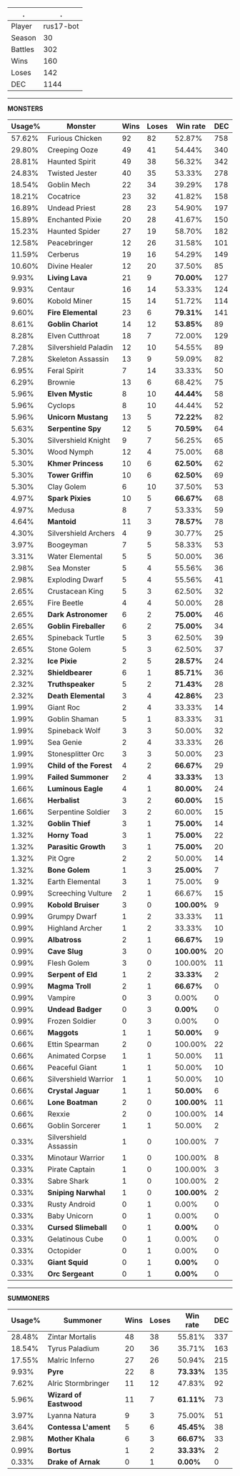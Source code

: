 .|.
|-|-
Player|rus17-bot
Season|30
Battles|302
Wins|160
Loses|142
DEC|1144

---
**MONSTERS**

Usage%|Monster|Wins|Loses|Win rate|DEC|
-|-|-|-|-|-|
57.62%|Furious Chicken|92|82|52.87%|758|
29.80%|Creeping Ooze|49|41|54.44%|340|
28.81%|Haunted Spirit|49|38|56.32%|342|
24.83%|Twisted Jester|40|35|53.33%|278|
18.54%|Goblin Mech|22|34|39.29%|178|
18.21%|Cocatrice|23|32|41.82%|158|
16.89%|Undead Priest|28|23|54.90%|197|
15.89%|Enchanted Pixie|20|28|41.67%|150|
15.23%|Haunted Spider|27|19|58.70%|182|
12.58%|Peacebringer|12|26|31.58%|101|
11.59%|Cerberus|19|16|54.29%|149|
10.60%|Divine Healer|12|20|37.50%|85|
9.93%|**Living Lava**|21|9|**70.00%**|127|
9.93%|Centaur|16|14|53.33%|124|
9.60%|Kobold Miner|15|14|51.72%|114|
9.60%|**Fire Elemental**|23|6|**79.31%**|141|
8.61%|**Goblin Chariot**|14|12|**53.85%**|89|
8.28%|Elven Cutthroat|18|7|72.00%|129|
7.28%|Silvershield Paladin|12|10|54.55%|89|
7.28%|Skeleton Assassin|13|9|59.09%|82|
6.95%|Feral Spirit|7|14|33.33%|50|
6.29%|Brownie|13|6|68.42%|75|
5.96%|**Elven Mystic**|8|10|**44.44%**|58|
5.96%|Cyclops|8|10|44.44%|52|
5.96%|**Unicorn Mustang**|13|5|**72.22%**|82|
5.63%|**Serpentine Spy**|12|5|**70.59%**|64|
5.30%|Silvershield Knight|9|7|56.25%|65|
5.30%|Wood Nymph|12|4|75.00%|68|
5.30%|**Khmer Princess**|10|6|**62.50%**|62|
5.30%|**Tower Griffin**|10|6|**62.50%**|69|
5.30%|Clay Golem|6|10|37.50%|53|
4.97%|**Spark Pixies**|10|5|**66.67%**|68|
4.97%|Medusa|8|7|53.33%|59|
4.64%|**Mantoid**|11|3|**78.57%**|78|
4.30%|Silvershield Archers|4|9|30.77%|25|
3.97%|Boogeyman|7|5|58.33%|53|
3.31%|Water Elemental|5|5|50.00%|36|
2.98%|Sea Monster|5|4|55.56%|36|
2.98%|Exploding Dwarf|5|4|55.56%|41|
2.65%|Crustacean King|5|3|62.50%|32|
2.65%|Fire Beetle|4|4|50.00%|28|
2.65%|**Dark Astronomer**|6|2|**75.00%**|46|
2.65%|**Goblin Fireballer**|6|2|**75.00%**|34|
2.65%|Spineback Turtle|5|3|62.50%|39|
2.65%|Stone Golem|5|3|62.50%|37|
2.32%|**Ice Pixie**|2|5|**28.57%**|24|
2.32%|**Shieldbearer**|6|1|**85.71%**|36|
2.32%|**Truthspeaker**|5|2|**71.43%**|28|
2.32%|**Death Elemental**|3|4|**42.86%**|23|
1.99%|Giant Roc|2|4|33.33%|14|
1.99%|Goblin Shaman|5|1|83.33%|31|
1.99%|Spineback Wolf|3|3|50.00%|32|
1.99%|Sea Genie|2|4|33.33%|26|
1.99%|Stonesplitter Orc|3|3|50.00%|23|
1.99%|**Child of the Forest**|4|2|**66.67%**|29|
1.99%|**Failed Summoner**|2|4|**33.33%**|13|
1.66%|**Luminous Eagle**|4|1|**80.00%**|24|
1.66%|**Herbalist**|3|2|**60.00%**|15|
1.66%|Serpentine Soldier|3|2|60.00%|15|
1.32%|**Goblin Thief**|3|1|**75.00%**|14|
1.32%|**Horny Toad**|3|1|**75.00%**|22|
1.32%|**Parasitic Growth**|3|1|**75.00%**|20|
1.32%|Pit Ogre|2|2|50.00%|14|
1.32%|**Bone Golem**|1|3|**25.00%**|7|
1.32%|Earth Elemental|3|1|75.00%|9|
0.99%|Screeching Vulture|2|1|66.67%|15|
0.99%|**Kobold Bruiser**|3|0|**100.00%**|9|
0.99%|Grumpy Dwarf|1|2|33.33%|11|
0.99%|Highland Archer|1|2|33.33%|10|
0.99%|**Albatross**|2|1|**66.67%**|19|
0.99%|**Cave Slug**|3|0|**100.00%**|20|
0.99%|Flesh Golem|3|0|100.00%|11|
0.99%|**Serpent of Eld**|1|2|**33.33%**|2|
0.99%|**Magma Troll**|2|1|**66.67%**|0|
0.99%|Vampire|0|3|0.00%|0|
0.99%|**Undead Badger**|0|3|**0.00%**|0|
0.99%|Frozen Soldier|0|3|0.00%|0|
0.66%|**Maggots**|1|1|**50.00%**|9|
0.66%|Ettin Spearman|2|0|100.00%|22|
0.66%|Animated Corpse|1|1|50.00%|11|
0.66%|Peaceful Giant|1|1|50.00%|10|
0.66%|Silvershield Warrior|1|1|50.00%|10|
0.66%|**Crystal Jaguar**|1|1|**50.00%**|6|
0.66%|**Lone Boatman**|2|0|**100.00%**|11|
0.66%|Rexxie|2|0|100.00%|14|
0.66%|Goblin Sorcerer|1|1|50.00%|2|
0.33%|Silvershield Assassin|1|0|100.00%|7|
0.33%|Minotaur Warrior|1|0|100.00%|8|
0.33%|Pirate Captain|1|0|100.00%|3|
0.33%|Sabre Shark|1|0|100.00%|2|
0.33%|**Sniping Narwhal**|1|0|**100.00%**|2|
0.33%|Rusty Android|0|1|0.00%|0|
0.33%|Baby Unicorn|0|1|0.00%|0|
0.33%|**Cursed Slimeball**|0|1|**0.00%**|0|
0.33%|Gelatinous Cube|0|1|0.00%|0|
0.33%|Octopider|0|1|0.00%|0|
0.33%|**Giant Squid**|0|1|**0.00%**|0|
0.33%|**Orc Sergeant**|0|1|**0.00%**|0|

---
**SUMMONERS**

Usage%|Summoner|Wins|Loses|Win rate|DEC|
-|-|-|-|-|-|
28.48%|Zintar Mortalis|48|38|55.81%|337|
18.54%|Tyrus Paladium|20|36|35.71%|163|
17.55%|Malric Inferno|27|26|50.94%|215|
9.93%|**Pyre**|22|8|**73.33%**|135|
7.62%|Alric Stormbringer|11|12|47.83%|92|
5.96%|**Wizard of Eastwood**|11|7|**61.11%**|73|
3.97%|Lyanna Natura|9|3|75.00%|51|
3.64%|**Contessa L'ament**|5|6|**45.45%**|38|
2.98%|**Mother Khala**|6|3|**66.67%**|33|
0.99%|**Bortus**|1|2|**33.33%**|2|
0.33%|**Drake of Arnak**|0|1|**0.00%**|0|
